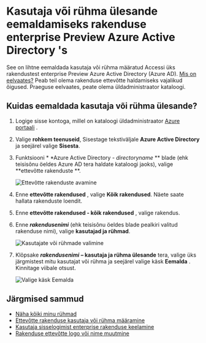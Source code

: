 <properties
    pageTitle="Kasutaja või rühma ülesande eemaldamiseks rakenduse enterprise Preview Azure Active Directory | Microsoft Azure'i"
    description="Ettevõtte rakenduse Azure Active Directory access ülesande kasutaja või rühma eemaldamine"
    services="active-directory"
    documentationCenter=""
    authors="curtand"
    manager="femila"
    editor=""/>

<tags
    ms.service="active-directory"
    ms.workload="identity"
    ms.tgt_pltfrm="na"
    ms.devlang="na"
    ms.topic="article"
    ms.date="09/30/2016"
    ms.author="curtand"/>


# <a name="remove-a-user-or-group-assignment-from-an-enterprise-app-in-azure-active-directory-preview"></a>Kasutaja või rühma ülesande eemaldamiseks rakenduse enterprise Preview Azure Active Directory 's

See on lihtne eemaldada kasutaja või rühma määratud Accessi üks rakendustest enterprise Preview Azure Active Directory (Azure AD). [Mis on eelvaates?](active-directory-preview-explainer.md) Peab teil olema rakenduse ettevõtte haldamiseks vajalikud õigused. Praeguse eelvaates, peate olema üldadministraator kataloogi.

## <a name="how-do-i-remove-a-user-or-group-assignment"></a>Kuidas eemaldada kasutaja või rühma ülesande?

1. Logige sisse kontoga, millel on kataloogi üldadministraator [Azure portaali](https://portal.azure.com) .

2. Valige **rohkem teenuseid**, Sisestage tekstiväljale **Azure Active Directory** ja seejärel valige **Sisesta**.

3. Funktsiooni * *Azure Active Directory - *directoryname* ** blade (ehk teisisõnu öeldes Azure AD tera haldate kataloogi jaoks), valige **ettevõtte rakenduste **.

    ![Ettevõtte rakenduste avamine](./media/active-directory-coreapps-remove-assignment-user-azure-portal/open-enterprise-apps.png)

4. Enne **ettevõtte rakendused** , valige **Kõik rakendused**. Näete saate hallata rakenduste loendit.

5. Enne **ettevõtte rakendused - kõik rakendused** , valige rakendus.

6. Enne ***rakendusenimi*** (ehk teisisõnu öeldes blade pealkiri valitud rakenduse nimi), valige **kasutajad ja rühmad**.

    ![Kasutajate või rühmade valimine](./media/active-directory-coreapps-remove-assignment-user-azure-portal/remove-app-users.png)

7. Klõpsake ***rakendusenimi*** **– kasutaja ja rühma ülesande** tera, valige üks järgmistest mitu kasutajat või rühma ja seejärel valige käsk **Eemalda** . Kinnitage viibale otsust.

    ![Valige käsk Eemalda](./media/active-directory-coreapps-remove-assignment-user-azure-portal/remove-users.png)

## <a name="next-steps"></a>Järgmised sammud

- [Näha kõiki minu rühmad](active-directory-groups-view-azure-portal.md)
- [Ettevõtte rakenduse kasutaja või rühma määramine](active-directory-coreapps-assign-user-azure-portal.md)
- [Kasutaja sisselogimist enterprise rakenduse keelamine](active-directory-coreapps-disable-app-azure-portal.md)
- [Rakenduse ettevõtte logo või nime muutmine](active-directory-coreapps-change-app-logo-user-azure-portal.md)
